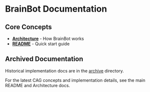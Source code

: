# BrainBot Documentation

## Core Concepts

- **[Architecture](../ARCHITECTURE.md)** - How BrainBot works
- **[README](../README.md)** - Quick start guide

## Archived Documentation

Historical implementation docs are in the [archive](archive/) directory.

For the latest CAG concepts and implementation details, see the main README and Architecture docs.